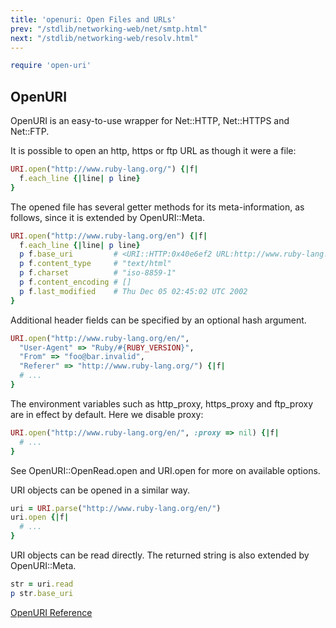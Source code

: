 ```yaml
---
title: 'openuri: Open Files and URLs'
prev: "/stdlib/networking-web/net/smtp.html"
next: "/stdlib/networking-web/resolv.html"
---
```



```ruby
require 'open-uri'
```

## OpenURI[](#openuri)

OpenURI is an easy-to-use wrapper for Net::HTTP, Net::HTTPS and
Net::FTP.

It is possible to open an http, https or ftp URL as though it were a
file:


```ruby
URI.open("http://www.ruby-lang.org/") {|f|
  f.each_line {|line| p line}
}
```

The opened file has several getter methods for its meta-information, as
follows, since it is extended by OpenURI::Meta.


```ruby
URI.open("http://www.ruby-lang.org/en") {|f|
  f.each_line {|line| p line}
  p f.base_uri         # <URI::HTTP:0x40e6ef2 URL:http://www.ruby-lang.org/en/>
  p f.content_type     # "text/html"
  p f.charset          # "iso-8859-1"
  p f.content_encoding # []
  p f.last_modified    # Thu Dec 05 02:45:02 UTC 2002
}
```

Additional header fields can be specified by an optional hash argument.


```ruby
URI.open("http://www.ruby-lang.org/en/",
  "User-Agent" => "Ruby/#{RUBY_VERSION}",
  "From" => "foo@bar.invalid",
  "Referer" => "http://www.ruby-lang.org/") {|f|
  # ...
}
```

The environment variables such as http\_proxy, https\_proxy and
ftp\_proxy are in effect by default. Here we disable proxy:


```ruby
URI.open("http://www.ruby-lang.org/en/", :proxy => nil) {|f|
  # ...
}
```

See OpenURI::OpenRead.open and URI.open for more on available options.

URI objects can be opened in a similar way.


```ruby
uri = URI.parse("http://www.ruby-lang.org/en/")
uri.open {|f|
  # ...
}
```

URI objects can be read directly. The returned string is also extended
by OpenURI::Meta.


```ruby
str = uri.read
p str.base_uri
```

<a
href='https://ruby-doc.org/stdlib-2.7.0/libdoc/open-uri/rdoc/OpenURI.html'
class='ruby-doc remote' target='_blank'>OpenURI Reference</a>

